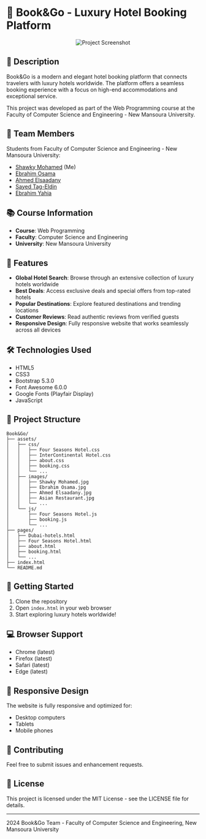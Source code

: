 # 🏨 Book&Go - Luxury Hotel Booking Platform
<div align="center">
  <img src="assets/images/Project Photo.png" alt="Project Screenshot">
</div>

## 📝 Description
Book&Go is a modern and elegant hotel booking platform that connects travelers with luxury hotels worldwide. The platform offers a seamless booking experience with a focus on high-end accommodations and exceptional service.

This project was developed as part of the Web Programming course at the Faculty of Computer Science and Engineering - New Mansoura University.

## 👥 Team Members

Students from Faculty of Computer Science and Engineering - New Mansoura University:
- [Shawky Mohamed](https://github.com/ShawkyMohamed2004) (Me)
- [Ebrahim Osama](https://github.com/EbrahimOsa)
- [Ahmed Elsaadany](https://github.com/AhmedElsa3dany)
- [Sayed Tag-Eldin](https://github.com/sayedtag7)
- [Ebrahim Yahia](#)

## 📚 Course Information
- **Course**: Web Programming
- **Faculty**: Computer Science and Engineering
- **University**: New Mansoura University

## 🌟 Features

- **Global Hotel Search**: Browse through an extensive collection of luxury hotels worldwide
- **Best Deals**: Access exclusive deals and special offers from top-rated hotels
- **Popular Destinations**: Explore featured destinations and trending locations
- **Customer Reviews**: Read authentic reviews from verified guests
- **Responsive Design**: Fully responsive website that works seamlessly across all devices

## 🛠️ Technologies Used

- HTML5
- CSS3
- Bootstrap 5.3.0
- Font Awesome 6.0.0
- Google Fonts (Playfair Display)
- JavaScript

## 📂 Project Structure

```
Book&Go/
├── assets/
│   ├── css/
│   │   ├── Four Seasons Hotel.css
│   │   ├── InterContinental Hotel.css
│   │   ├── about.css
│   │   ├── booking.css
│   │   └── ...
│   ├── images/
│   │   ├── Shawky Mohamed.jpg
│   │   ├── Ebrahim Osama.jpg
│   │   ├── Ahmed Elsaadany.jpg
│   │   ├── Asian Restaurant.jpg
│   │   └── ...
│   └── js/
│       ├── Four Seasons Hotel.js
│       ├── booking.js
│       └── ...
├── pages/
│   ├── Dubai-hotels.html
│   ├── Four Seasons Hotel.html
│   ├── about.html
│   ├── booking.html
│   └── ...
├── index.html
└── README.md
```

## 🚀 Getting Started

1. Clone the repository
2. Open `index.html` in your web browser
3. Start exploring luxury hotels worldwide!

## 💻 Browser Support

- Chrome (latest)
- Firefox (latest)
- Safari (latest)
- Edge (latest)

## 📱 Responsive Design

The website is fully responsive and optimized for:
- Desktop computers
- Tablets
- Mobile phones

## 🤝 Contributing

Feel free to submit issues and enhancement requests.

## 📄 License

This project is licensed under the MIT License - see the LICENSE file for details.

---
 2024 Book&Go Team - Faculty of Computer Science and Engineering, New Mansoura University
